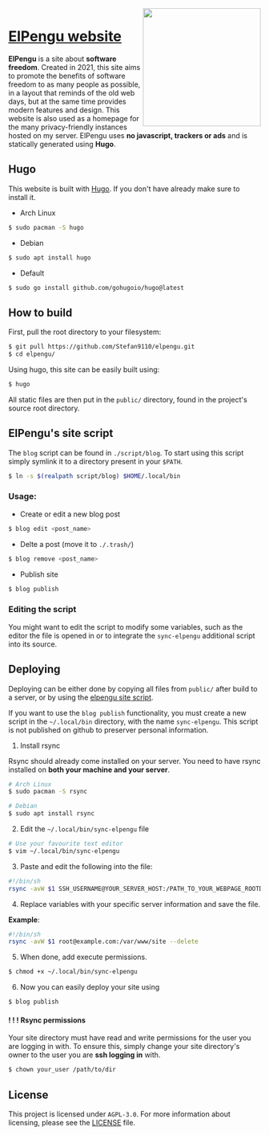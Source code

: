 <img align="right" src="https://elpengu.com/logos/elpengu.png" height="235" width="235">

# [ElPengu website](https://elpengu.com)

**ElPengu** is a site about **software freedom**. Created in 2021, this site aims to promote the benefits of software freedom to as many people as possible, in a layout that reminds of the old web days, but at the same time provides modern features and design. This website is also used as a homepage for the many privacy-friendly instances hosted on my server.
ElPengu uses **no javascript, trackers or ads** and is statically generated using **Hugo**.

## Hugo
This website is built with [Hugo](https://gohugo.io/). If you don't have
already make sure to install it.
* Arch Linux
```sh
$ sudo pacman -S hugo
```
* Debian
```sh
$ sudo apt install hugo
```
* Default
```sh
$ sudo go install github.com/gohugoio/hugo@latest
```

## How to build
First, pull the root directory to your filesystem:
```sh
$ git pull https://github.com/Stefan9110/elpengu.git
$ cd elpengu/
```
Using hugo, this site can be easily built using:
```sh
$ hugo
```

All static files are then put in the `public/` directory, found in the
project's source root directory.

## ElPengu's site script
The `blog` script can be found in `./script/blog`. To start using this script
simply symlink it to a directory present in your `$PATH`.
```sh
$ ln -s $(realpath script/blog) $HOME/.local/bin
```

### Usage:
* Create or edit a new blog post
```sh
$ blog edit <post_name>
```
* Delte a post (move it to `./.trash/`)
```sh
$ blog remove <post_name>
```
* Publish site
```sh
$ blog publish
```

### Editing the script
You might want to edit the script to modify some variables, such as the editor
the file is opened in or to integrate the `sync-elpengu` additional script into
its source.

## Deploying
Deploying can be either done by copying all files from `public/` after build to
a server, or by using the [elpengu site script](#elpengus-site-script).

If you want to use the `blog publish` functionality, you must create a new
script in the `~/.local/bin` directory, with the name `sync-elpengu`. This
script is not published on github to preserver personal information.

1. Install rsync

Rsync should already come installed on your server. You need to have rsync
installed on **both your machine and your server**.

```sh
# Arch Linux
$ sudo pacman -S rsync
```

```sh
# Debian
$ sudo apt install rsync
```

2. Edit the `~/.local/bin/sync-elpengu` file
```sh
# Use your favourite text editor
$ vim ~/.local/bin/sync-elpengu
```
3. Paste and edit the following into the file:
```sh
#!/bin/sh
rsync -avW $1 SSH_USERNAME@YOUR_SERVER_HOST:/PATH_TO_YOUR_WEBPAGE_ROOTDIR --delete
```
4. Replace variables with your specific server information and save the file.

**Example**:
```sh
#!/bin/sh
rsync -avW $1 root@example.com:/var/www/site --delete
```

5. When done, add execute permissions.
```sh
$ chmod +x ~/.local/bin/sync-elpengu
```

6. Now you can easily deploy your site using
```sh
$ blog publish
```

#### ! ! ! Rsync permissions
Your site directory must have read and write permissions for the user you are
logging in with. To ensure this, simply change your site directory's owner to
the user you are **ssh logging in** with.

```sh
$ chown your_user /path/to/dir
```

## License
This project is licensed under `AGPL-3.0`. For more information about
licensing, please see the
[LICENSE](https://github.com/Stefan9110/elpengu/blob/master/LICENSE) file.
